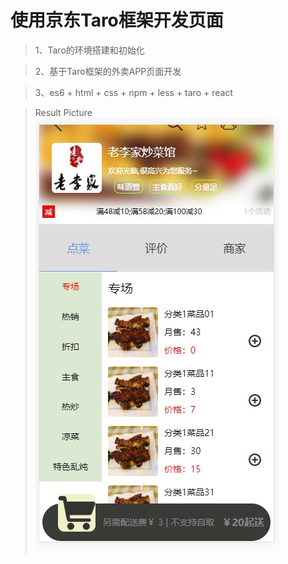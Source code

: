 # 使用京东Taro框架开发页面

> 1、Taro的环境搭建和初始化

> 2、基于Taro框架的外卖APP页面开发

> 3、es6 + html + css + npm + less + taro + react

> Result Picture
![image](./src/assets/01.jpg)




